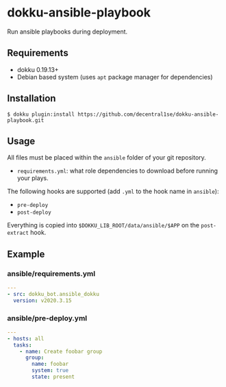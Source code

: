 # dokku-ansible-playbook

Run ansible playbooks during deployment.

## Requirements

* dokku 0.19.13+
* Debian based system (uses `apt` package manager for dependencies)

## Installation

```shell
$ dokku plugin:install https://github.com/decentral1se/dokku-ansible-playbook.git
```

## Usage

All files must be placed within the `ansible` folder of your git repository.

* `requirements.yml`: what role dependencies to download before running your plays.

The following hooks are supported (add `.yml` to the hook name in `ansible`):

* `pre-deploy`
* `post-deploy`

Everything is copied into `$DOKKU_LIB_ROOT/data/ansible/$APP` on the `post-extract` hook.

## Example

### ansible/requirements.yml

```yaml
---
- src: dokku_bot.ansible_dokku
  version: v2020.3.15
```

### ansible/pre-deploy.yml

```yaml
---
- hosts: all
  tasks:
    - name: Create foobar group
      group:
        name: foobar
        system: true
        state: present
```
